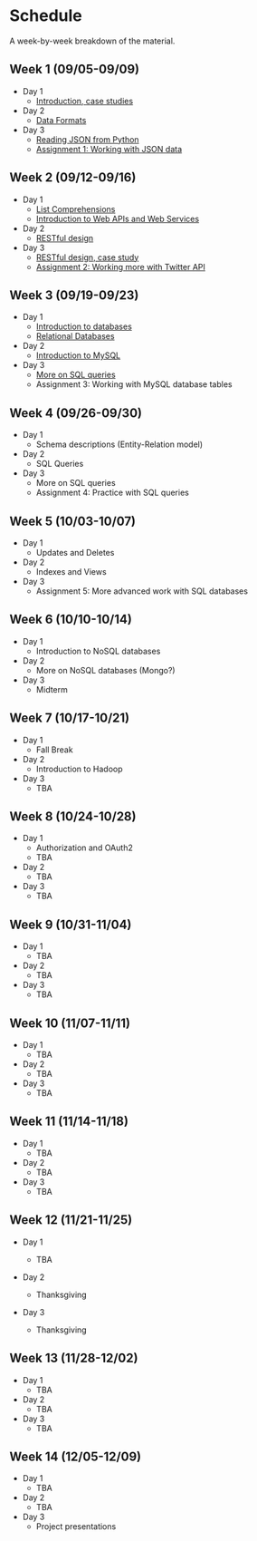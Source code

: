 # Schedule

A week-by-week breakdown of the material.

## Week  1 (09/05-09/09)

- Day 1
    - [Introduction, case studies](notes/intro.md)
- Day 2
    - [Data Formats](notes/data_formats.md)
- Day 3
    - [Reading JSON from Python](notes/json_python.md)
    - [Assignment 1: Working with JSON data](assignments/1.md)

## Week  2 (09/12-09/16)

- Day 1
    - [List Comprehensions](notes/list_comprehensions.md)
    - [Introduction to Web APIs and Web Services](notes/web_apis.md)
- Day 2
    - [RESTful design](notes/rest.md)
- Day 3
    - [RESTful design, case study](notes/rest_case_study.md)
    - [Assignment 2: Working more with Twitter API](assignments/2.md)

## Week  3 (09/19-09/23)

- Day 1
    - [Introduction to databases](notes/databases_intro.md)
    - [Relational Databases](notes/databases_relational.md)
- Day 2
    - [Introduction to MySQL](notes/databases_mysql.md)
- Day 3
    - [More on SQL queries](notes/databases_mysql.md)
    - Assignment 3: Working with MySQL database tables

## Week  4 (09/26-09/30)

- Day 1
    - Schema descriptions (Entity-Relation model)
- Day 2
    - SQL Queries
- Day 3
    - More on SQL queries
    - Assignment 4: Practice with SQL queries

## Week  5 (10/03-10/07)

- Day 1
    - Updates and Deletes
- Day 2
    - Indexes and Views
- Day 3
    - Assignment 5: More advanced work with SQL databases

## Week  6 (10/10-10/14)

- Day 1
    - Introduction to NoSQL databases
- Day 2
    - More on NoSQL databases (Mongo?)
- Day 3
    - Midterm

## Week  7 (10/17-10/21)

- Day 1
    - Fall Break
- Day 2
    - Introduction to Hadoop
- Day 3
    - TBA

## Week  8 (10/24-10/28)

- Day 1
    - Authorization and OAuth2
    - TBA
- Day 2
    - TBA
- Day 3
    - TBA

## Week  9 (10/31-11/04)

- Day 1
    - TBA
- Day 2
    - TBA
- Day 3
    - TBA

## Week 10 (11/07-11/11)

- Day 1
    - TBA
- Day 2
    - TBA
- Day 3
    - TBA

## Week 11 (11/14-11/18)

- Day 1
    - TBA
- Day 2
    - TBA
- Day 3
    - TBA

## Week 12 (11/21-11/25)

- Day 1
    - TBA

- Day 2
    - Thanksgiving
- Day 3
    - Thanksgiving

## Week 13 (11/28-12/02)

- Day 1
    - TBA
- Day 2
    - TBA
- Day 3
    - TBA

## Week 14 (12/05-12/09)

- Day 1
    - TBA
- Day 2
    - TBA
- Day 3
    - Project presentations
